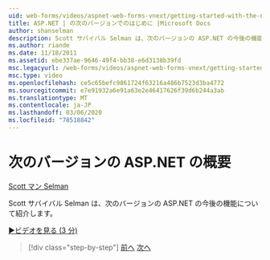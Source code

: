 ```yaml
---
uid: web-forms/videos/aspnet-web-forms-vnext/getting-started-with-the-next-version-of-aspnet
title: ASP.NET | の次のバージョンでのはじめに |Microsoft Docs
author: shanselman
description: Scott サバイバル Selman は、次のバージョンの ASP.NET の今後の機能について紹介します。
ms.author: riande
ms.date: 11/18/2011
ms.assetid: ebe337ae-9646-49f4-bb38-e6d3138b39fd
msc.legacyurl: /web-forms/videos/aspnet-web-forms-vnext/getting-started-with-the-next-version-of-aspnet
msc.type: video
ms.openlocfilehash: ce5c65befc9861724f63216a486b7523d3ba4772
ms.sourcegitcommit: e7e91932a6e91a63e2e46417626f39d6b244a3ab
ms.translationtype: MT
ms.contentlocale: ja-JP
ms.lasthandoff: 03/06/2020
ms.locfileid: "78518842"
---
```

# <a name="getting-started-with-the-next-version-of-aspnet"></a>次のバージョンの ASP.NET の概要

[Scott マン Selman](https://github.com/shanselman)

Scott サバイバル Selman は、次のバージョンの ASP.NET の今後の機能について紹介します。

[&#9654;ビデオを見る (3 分)](https://channel9.msdn.com/Blogs/ASP-NET-Site-Videos/getting-started-with-the-next-version-of-aspnet)

> [!div class="step-by-step"]
> [前へ](aspnet-vnext-videos-bundling-and-minification.md)
> [次へ](aspnet-and-web-tools-20122.md)

